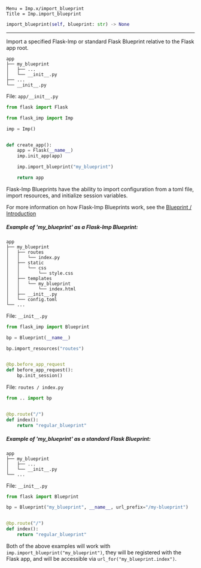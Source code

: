 ```
Menu = Imp.x/import_blueprint
Title = Imp.import_blueprint
```

```python
import_blueprint(self, blueprint: str) -> None
```

---

Import a specified Flask-Imp or standard Flask Blueprint relative to the Flask app root.


```text
app
├── my_blueprint
│   ├── ...
│   └── __init__.py
├── ...
└── __init__.py
```

File: `app/__init__.py`

```python
from flask import Flask

from flask_imp import Imp

imp = Imp()


def create_app():
    app = Flask(__name__)
    imp.init_app(app)

    imp.import_blueprint("my_blueprint")

    return app
```

Flask-Imp Blueprints have the ability to import configuration from a toml file, import resources, and initialize session
variables.

For more information on how Flask-Imp Blueprints work, see the [Blueprint / Introduction](blueprint-introduction.html)

##### Example of 'my_blueprint' as a Flask-Imp Blueprint:

```text
app
├── my_blueprint
│   ├── routes
│   │   └── index.py
│   ├── static
│   │   └── css
│   │       └── style.css
│   ├── templates
│   │   └── my_blueprint
│   │       └── index.html
│   ├── __init__.py
│   └── config.toml
└── ...
```

File: `__init__.py`

```python
from flask_imp import Blueprint

bp = Blueprint(__name__)

bp.import_resources("routes")


@bp.before_app_request
def before_app_request():
    bp.init_session()
```

File: `routes / index.py`

```python
from .. import bp


@bp.route("/")
def index():
    return "regular_blueprint"
```

##### Example of 'my_blueprint' as a standard Flask Blueprint:

```text
app
├── my_blueprint
│   ├── ...
│   └── __init__.py
└── ...
```

File: `__init__.py`

```python
from flask import Blueprint

bp = Blueprint("my_blueprint", __name__, url_prefix="/my-blueprint")


@bp.route("/")
def index():
    return "regular_blueprint"
```

Both of the above examples will work with `imp.import_blueprint("my_blueprint")`, they will be registered
with the Flask app, and will be accessible via `url_for("my_blueprint.index")`.